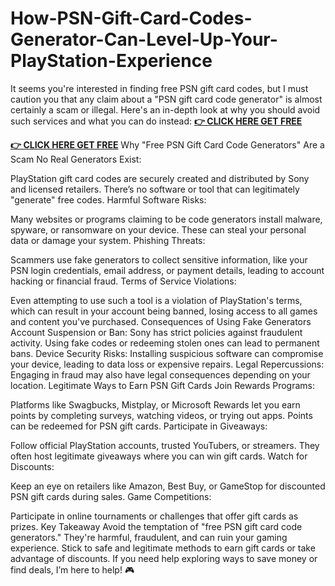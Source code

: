 # How-PSN-Gift-Card-Codes-Generator-Can-Level-Up-Your-PlayStation-Experience

It seems you're interested in finding free PSN gift card codes, but I must caution you that any claim about a "PSN gift card code generator" is almost certainly a scam or illegal. Here's an in-depth look at why you should avoid such services and what you can do instead:
**[👉 CLICK HERE GET FREE](https://tinyurl.com/4ebe9we7)**

**[👉 CLICK HERE GET FREE](https://tinyurl.com/4ebe9we7)**
Why "Free PSN Gift Card Code Generators" Are a Scam
No Real Generators Exist:

PlayStation gift card codes are securely created and distributed by Sony and licensed retailers. There’s no software or tool that can legitimately "generate" free codes.
Harmful Software Risks:

Many websites or programs claiming to be code generators install malware, spyware, or ransomware on your device. These can steal your personal data or damage your system.
Phishing Threats:

Scammers use fake generators to collect sensitive information, like your PSN login credentials, email address, or payment details, leading to account hacking or financial fraud.
Terms of Service Violations:

Even attempting to use such a tool is a violation of PlayStation's terms, which can result in your account being banned, losing access to all games and content you've purchased.
Consequences of Using Fake Generators
Account Suspension or Ban: Sony has strict policies against fraudulent activity. Using fake codes or redeeming stolen ones can lead to permanent bans.
Device Security Risks: Installing suspicious software can compromise your device, leading to data loss or expensive repairs.
Legal Repercussions: Engaging in fraud may also have legal consequences depending on your location.
Legitimate Ways to Earn PSN Gift Cards
Join Rewards Programs:

Platforms like Swagbucks, Mistplay, or Microsoft Rewards let you earn points by completing surveys, watching videos, or trying out apps. Points can be redeemed for PSN gift cards.
Participate in Giveaways:

Follow official PlayStation accounts, trusted YouTubers, or streamers. They often host legitimate giveaways where you can win gift cards.
Watch for Discounts:

Keep an eye on retailers like Amazon, Best Buy, or GameStop for discounted PSN gift cards during sales.
Game Competitions:

Participate in online tournaments or challenges that offer gift cards as prizes.
Key Takeaway
Avoid the temptation of "free PSN gift card code generators." They're harmful, fraudulent, and can ruin your gaming experience. Stick to safe and legitimate methods to earn gift cards or take advantage of discounts. If you need help exploring ways to save money or find deals, I’m here to help! 🎮












